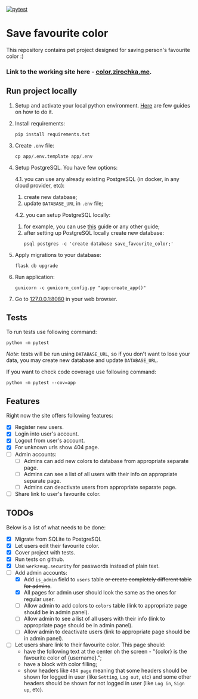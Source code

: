 [![pytest](https://github.com/Zirochkaa/save-favourite-color/actions/workflows/run_tests.yml/badge.svg?branch=master)](https://github.com/Zirochkaa/save-favourite-color/actions/workflows/run_tests.yml)

# Save favourite color

This repository contains pet project designed for saving person's favourite color :)

### Link to the working site here - [color.zirochka.me](https://color.zirochka.me/).

## Run project locally

1. Setup and activate your local python environment. [Here](https://www.digitalocean.com/community/tutorial_series/how-to-install-and-set-up-a-local-programming-environment-for-python-3) are few guides on how to do it.
2. Install requirements:
   ```shell 
   pip install requirements.txt
   ```
3. Create `.env` file:
   ```shell 
   cp app/.env.template app/.env
   ```
4. Setup PostgreSQL. You have few options:

    4.1. you can use any already existing PostgreSQL (in docker, in any cloud provider, etc):
      1. create new database;
      2. update `DATABASE_URL` in `.env` file;

    4.2. you can setup PostgreSQL locally:
      1. for example, you can use [this](https://www.sqlshack.com/setting-up-a-postgresql-database-on-mac/) guide or any other guide;
      2. after setting up PostgreSQL locally create new database:
         ```shell 
         psql postgres -c 'create database save_favourite_color;'
         ```
5. Apply migrations to your database:
   ```shell 
   flask db upgrade
   ```
6. Run application:
   ```shell 
   gunicorn -c gunicorn_config.py "app:create_app()"
   ```
7. Go to [127.0.0.1:8080](http://127.0.0.1:8080) in your web browser.

## Tests

To run tests use following command:
   ```shell 
   python -m pytest
   ```

*Note*: tests will be run using `DATABASE_URL`, so if you don't want to lose your data, you may create new database and update `DATABASE_URL`.

If you want to check code coverage use following command:
   ```shell 
   python -m pytest --cov=app
   ```

## Features

Right now the site offers following features:
- [x] Register new users.
- [x] Login into user's account.
- [x] Logout from user's account.
- [x] For unknown urls show 404 page.
- [ ] Admin accounts:
  - [ ] Admins can add new colors to database from appropriate separate page.
  - [ ] Admins can see a list of all users with their info on appropriate separate page.
  - [ ] Admins can deactivate users from appropriate separate page.
- [ ] Share link to user's favourite color.

## TODOs

Below is a list of what needs to be done:
- [x] Migrate from SQLite to PostgreSQL
- [x] Let users edit their favourite color.
- [x] Cover project with tests.
- [x] Run tests on github.
- [x] Use `werkzeug.security` for passwords instead of plain text.
- [ ] Add admin accounts:
  - [x] Add `is_admin` field to `users` table ~~or create completely different table for admins~~.
  - [x] All pages for admin user should look the same as the ones for regular user.
  - [ ] Allow admin to add colors to `colors` table (link to appropriate page should be in admin panel).
  - [ ] Allow admin to see a list of all users with their info (link to appropriate page should be in admin panel).
  - [ ] Allow admin to deactivate users (link to appropriate page should be in admin panel).
- [ ] Let users share link to their favourite color. This page should:
  - have the following text at the center oh the screen - "{color} is the favourite color of {username}.";
  - have a block with color filling;
  - show headers like `404 page` meaning that some headers should be shown for logged in user (like `Setting`, `Log out`, etc) and some other headers should be shown for not logged in user (like `Log in`, `Sign up`, etc).
